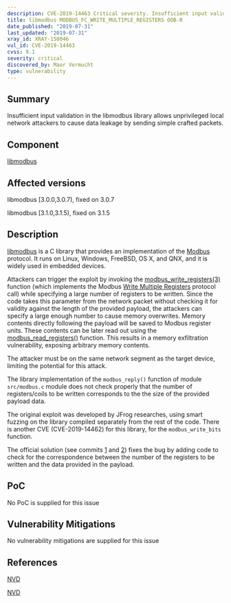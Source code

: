 ```yaml
---
description: CVE-2019-14463 Critical severity. Insufficient input validation in the libmodbus library allows unprivileged local network attackers to cause data leakage by sending simple crafted packets.
title: libmodbus MODBUS_FC_WRITE_MULTIPLE_REGISTERS OOB-R
date_published: "2019-07-31"
last_updated: "2019-07-31"
xray_id: XRAY-150046
vul_id: CVE-2019-14463
cvss: 9.1
severity: critical
discovered_by: Maor Vermucht
type: vulnerability
---
```

## Summary
Insufficient input validation in the libmodbus library allows unprivileged local network attackers to cause data leakage by sending simple crafted packets.

## Component

[libmodbus](https://libmodbus.org/)

## Affected versions

libmodbus [3.0.0,3.0.7), fixed on 3.0.7

libmodbus [3.1.0,3.1.5), fixed on 3.1.5

## Description

[libmodbus](https://libmodbus.org/) is a C library that provides an implementation of the [Modbus](https://en.wikipedia.org/wiki/Modbus) protocol. It runs on Linux, Windows, FreeBSD, OS X, and QNX, and it is widely used in embedded devices.

Attackers can trigger the exploit by invoking the [modbus_write_registers(3)](https://libmodbus.org/docs/v3.1.6/modbus_write_registers.html) function (which implements the Modbus [Write Multiple Registers](https://www.modbustools.com/modbus.html#function16) protocol call) while specifying a large number of registers to be written. Since the code takes this parameter from the network packet without checking it for validity against the length of the provided payload, the attackers can specify a large enough number to cause memory overwrites. Memory contents directly following the payload will be saved to Modbus register units. These contents can be later read out using the [modbus_read_registers()](https://libmodbus.org/docs/v3.1.6/modbus_read_registers.html) function. This results in a memory exfiltration vulnerability, exposing arbitrary memory contents.

The attacker must be on the same network segment as the target device, limiting the potential for this attack.

The library implementation of the `modbus_reply()` function of  module `src/modbus.c` module does not check properly that the number of registers/coils to be written corresponds to the the size of the provided payload data.

The original exploit was developed by JFrog researches, using smart fuzzing on the library compiled separately from the rest of the code. There is another CVE (CVE-2019-14462) for this library, for the `modbus_write_bits` function.

The official solution (see commits [1](https://github.com/stephane/libmodbus/commit/5ccdf5ef79d742640355d1132fa9e2abc7fbaefc) and [2](https://github.com/stephane/libmodbus/commit/6f915d4215c06be3c719761423d9b5e8aa3cb820)) fixes the bug by adding code to check for the correspondence between the number of the registers to be written and the data provided in the payload.

## PoC

No PoC is supplied for this issue

## Vulnerability Mitigations

No vulnerability mitigations are supplied for this issue

## References

[NVD](https://nvd.nist.gov/vuln/detail/CVE-2019-14463)

[NVD](https://nvd.nist.gov/vuln/detail/CVE-2019-14463)